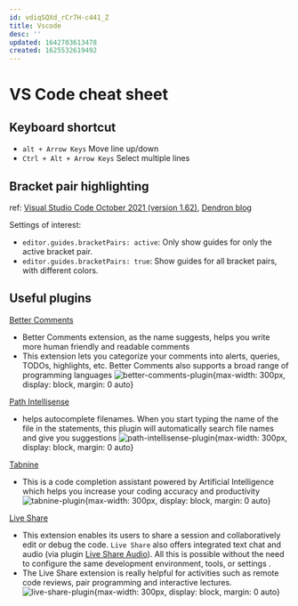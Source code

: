 ```yaml
---
id: vdiqSQXd_rCr7H-c441_Z
title: Vscode
desc: ''
updated: 1642703613478
created: 1625532619492
---
```

# VS Code cheat sheet

## Keyboard shortcut

- `alt + Arrow Keys` Move line up/down
- `Ctrl + Alt + Arrow Keys` Select multiple lines

## Bracket pair highlighting

ref: [Visual Studio Code October 2021 (version 1.62)](https://code.visualstudio.com/updates/v1_62#_improved-bracket-pair-guides), [Dendron blog](https://blog.dendron.so/notes/V2Cjla9vzM69Z280j5bXB/)

Settings of interest:
- `editor.guides.bracketPairs: active`: Only show guides for only the active bracket pair.
- `editor.guides.bracketPairs: true`: Show guides for all bracket pairs, with different colors.

## Useful plugins

[Better Comments](https://marketplace.visualstudio.com/items?itemName=aaron-bond.better-comments)
- Better Comments extension, as the name suggests, helps you write more human friendly and readable comments
- This extension lets you categorize your comments into alerts, queries, TODOs, highlights, etc. Better Comments also supports a broad range of programming languages
![better-comments-plugin](https://cdn.hashnode.com/res/hashnode/image/upload/v1642344120099/acooXs-06.png?auto=compress,format&format=webp){max-width: 300px, display: block, margin: 0 auto}

[Path Intellisense](https://marketplace.visualstudio.com/items?itemName=christian-kohler.path-intellisense)
- helps autocomplete filenames. When you start typing the name of the file in the statements, this plugin will automatically search file names and give you suggestions
![path-intellisense-plugin](https://i.giphy.com/iaHeUiDeTUZuo.gif){max-width: 300px, display: block, margin: 0 auto}

[Tabnine](https://marketplace.visualstudio.com/items?itemName=TabNine.tabnine-vscode)
- This is a code completion assistant powered by Artificial Intelligence which helps you increase your coding accuracy and productivity
![tabnine-plugin](https://github.com/codota/TabNine/raw/master/with-and-without-tabnine-java.gif){max-width: 300px, display: block, margin: 0 auto}

[Live Share](https://marketplace.visualstudio.com/items?itemName=MS-vsliveshare.vsliveshare)
- This extension enables its users to share a session and collaboratively edit or debug the code. `Live Share` also offers integrated text chat and audio (via plugin [Live Share Audio](https://marketplace.visualstudio.com/items?itemName=MS-vsliveshare.vsliveshare-audio)). All this is possible without the need to configure the same development environment, tools, or settings .
- The Live Share extension is really helpful for activities such as remote code reviews, pair programming and interactive lectures.
![live-share-plugin](https://cdn.hashnode.com/res/hashnode/image/upload/v1642338590890/capHlynjh.png?auto=compress,format&format=webp){max-width: 300px, display: block, margin: 0 auto}